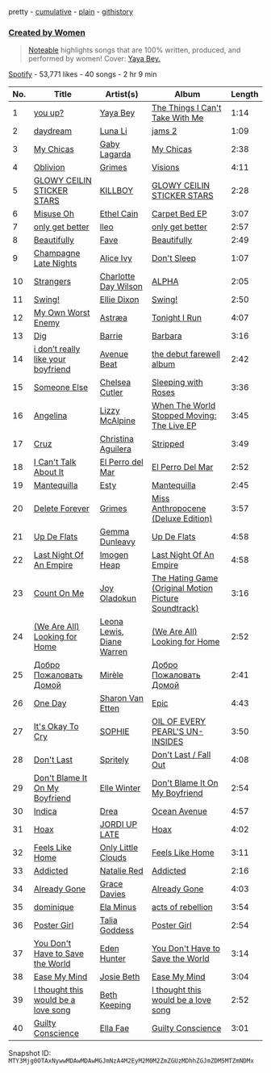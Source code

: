 pretty - [cumulative](/playlists/cumulative/37i9dQZF1DX7JO5vzoPTXR.md) - [plain](/playlists/plain/37i9dQZF1DX7JO5vzoPTXR) - [githistory](https://github.githistory.xyz/mackorone/spotify-playlist-archive/blob/main/playlists/plain/37i9dQZF1DX7JO5vzoPTXR)

### [Created by Women](https://open.spotify.com/playlist/37i9dQZF1DX7JO5vzoPTXR)

> <a href="http://noteable.spotify.com">Noteable</a> highlights songs that are 100% written, produced, and performed by women! Cover: <a href="https://open.spotify.com/artist/6tpaMMCs8X6o8j9H5OmWmT?si=plY\-6c4iRY\-EbVvV9p\_K6A&nd=1">Yaya Bey.</a>

[Spotify](https://open.spotify.com/user/spotify) - 53,771 likes - 40 songs - 2 hr 9 min

| No. | Title | Artist(s) | Album | Length |
|---|---|---|---|---|
| 1 | [you up?](https://open.spotify.com/track/4sDt091Uz1G7Nnq9xTRtMn) | [Yaya Bey](https://open.spotify.com/artist/6tpaMMCs8X6o8j9H5OmWmT) | [The Things I Can't Take With Me](https://open.spotify.com/album/3PSY4nGEzBEDmrb1UQL4iJ) | 1:14 |
| 2 | [daydream](https://open.spotify.com/track/1t0faf8iw1XbaJ0yznpPcB) | [Luna Li](https://open.spotify.com/artist/4ZAk3yVJdtf1CFnTiG08U3) | [jams 2](https://open.spotify.com/album/6uyX7aeHjV89017CRZ2CuU) | 1:09 |
| 3 | [My Chicas](https://open.spotify.com/track/2gYO1HYLtfwnDXJ8e6NKdj) | [Gaby Lagarda](https://open.spotify.com/artist/3LY0g4TIbn4eV95b9qEaiU) | [My Chicas](https://open.spotify.com/album/6Kb8Eq7GrSnez8muVqsBRL) | 2:38 |
| 4 | [Oblivion](https://open.spotify.com/track/3LGsgpx4TfxhXbr07OFKqs) | [Grimes](https://open.spotify.com/artist/053q0ukIDRgzwTr4vNSwab) | [Visions](https://open.spotify.com/album/3HED2IUaNSnbOe88a7ZdwM) | 4:11 |
| 5 | [GLOWY CEILIN STICKER STARS](https://open.spotify.com/track/7ea5UuYlBwxgUU7us4xV9T) | [KILLBOY](https://open.spotify.com/artist/3lPSkTq1kiSuxDcr996Nlm) | [GLOWY CEILIN STICKER STARS](https://open.spotify.com/album/6OWJtm9UdKS3al0OGOGrgx) | 2:28 |
| 6 | [Misuse Oh](https://open.spotify.com/track/4ceYoSkxbt9ALe5vTxBR3B) | [Ethel Cain](https://open.spotify.com/artist/0avMDS4HyoCEP6RqZJWpY2) | [Carpet Bed EP](https://open.spotify.com/album/4pX1lVZftqOyT77W2ePFym) | 3:07 |
| 7 | [only get better](https://open.spotify.com/track/41c5hdmAIetRBNONHHoxhu) | [lleo](https://open.spotify.com/artist/0zXY7bBZFvl0mNxPxzo1e4) | [only get better](https://open.spotify.com/album/4OduoQLdr9jXdD0mYxGRB5) | 2:57 |
| 8 | [Beautifully](https://open.spotify.com/track/7mFrwc86C3vZKobwpK0jdH) | [Fave](https://open.spotify.com/artist/4wAqlYtTaaHELEgyCh9KjG) | [Beautifully](https://open.spotify.com/album/2jE8QxForZdlDrQjazefhx) | 2:49 |
| 9 | [Champagne Late Nights](https://open.spotify.com/track/5MJylo1E7dkFCmID5Weipa) | [Alice Ivy](https://open.spotify.com/artist/5hJy2vZbK50JNuVK6pvVR2) | [Don't Sleep](https://open.spotify.com/album/71vXspFj2kT6IQn1IuNpEd) | 1:07 |
| 10 | [Strangers](https://open.spotify.com/track/7c592vVY2He0tFX1QnaWc3) | [Charlotte Day Wilson](https://open.spotify.com/artist/3GQboECxDT1xqPPWC30p7v) | [ALPHA](https://open.spotify.com/album/1BFl2k9tZL0Jm6ebJHGQ5K) | 2:05 |
| 11 | [Swing!](https://open.spotify.com/track/6As82n96RAwuoR9Y69N0EB) | [Ellie Dixon](https://open.spotify.com/artist/4mvJltDSlBawXCZhq6NAso) | [Swing!](https://open.spotify.com/album/3LrxGxVT1ScQcKHkPHjzuD) | 2:50 |
| 12 | [My Own Worst Enemy](https://open.spotify.com/track/6kptiV5h3pLpp3GjEPzQ40) | [Astræa](https://open.spotify.com/artist/799p2CSGw9GjO2X5pAB3ZH) | [Tonight I Run](https://open.spotify.com/album/5BxlgMTxZ8y9YsYiAw60DL) | 4:07 |
| 13 | [Dig](https://open.spotify.com/track/7jIpHFzpvSkhEE5HHSECLw) | [Barrie](https://open.spotify.com/artist/1pHO6SCEw9tuRx0IVMFL0g) | [Barbara](https://open.spotify.com/album/5eieb3BvJUgPIzE5VkdyWL) | 3:16 |
| 14 | [i don’t really like your boyfriend](https://open.spotify.com/track/6Mno4qL15YPuhDfqU7coIv) | [Avenue Beat](https://open.spotify.com/artist/1htYtUdXVMwR6HCSs821Lc) | [the debut farewell album](https://open.spotify.com/album/3iWRmRghXrGibQlzqNkbLQ) | 2:42 |
| 15 | [Someone Else](https://open.spotify.com/track/1dVUzWbOoataCjCuSetGwa) | [Chelsea Cutler](https://open.spotify.com/artist/5JMLG56F1X5mFmWNmS0iAp) | [Sleeping with Roses](https://open.spotify.com/album/1wgg1RCgP9dCaCKnnwpQOW) | 3:36 |
| 16 | [Angelina](https://open.spotify.com/track/7epHo3miOIJ3fYEPAdCAf9) | [Lizzy McAlpine](https://open.spotify.com/artist/1GmsPCcpKgF9OhlNXjOsbS) | [When The World Stopped Moving: The Live EP](https://open.spotify.com/album/5BCeqdaoRcRj9E1gxPLpLG) | 3:45 |
| 17 | [Cruz](https://open.spotify.com/track/0yDr111P0vlLbUPyCJWgu6) | [Christina Aguilera](https://open.spotify.com/artist/1l7ZsJRRS8wlW3WfJfPfNS) | [Stripped](https://open.spotify.com/album/2USigX9DhGuAini71XZEEK) | 3:49 |
| 18 | [I Can't Talk About It](https://open.spotify.com/track/3xmL1aYEm8De34tiWa4q7C) | [El Perro del Mar](https://open.spotify.com/artist/0bnwha8WPTU2sf4Q4P6vE0) | [El Perro Del Mar](https://open.spotify.com/album/77HrpUU7nSbNSKJVSbDvET) | 2:52 |
| 19 | [Mantequilla](https://open.spotify.com/track/41w5I0tYohtHkqpbNNWcpK) | [Esty](https://open.spotify.com/artist/5GRoRrY3Ug35hVuX3z5Rvq) | [Mantequilla](https://open.spotify.com/album/4NK445aqlt017jEkN9L5Vx) | 2:45 |
| 20 | [Delete Forever](https://open.spotify.com/track/71J2rawCGulCAyTMtNY3Ej) | [Grimes](https://open.spotify.com/artist/053q0ukIDRgzwTr4vNSwab) | [Miss Anthropocene \(Deluxe Edition\)](https://open.spotify.com/album/4zyqNfmTrnvUejh8M1IEh9) | 3:57 |
| 21 | [Up De Flats](https://open.spotify.com/track/1VZqn2CpJjkewNFpZj488S) | [Gemma Dunleavy](https://open.spotify.com/artist/4RdnMFmYii89p8VnyvPHKr) | [Up De Flats](https://open.spotify.com/album/0mCCeAdYsdD0M3aYUb3CHQ) | 4:58 |
| 22 | [Last Night Of An Empire](https://open.spotify.com/track/0ULCbBMNKC0NkJcmTeBRjq) | [Imogen Heap](https://open.spotify.com/artist/6Xb4ezwoAQC4516kI89nWz) | [Last Night Of An Empire](https://open.spotify.com/album/7vRGu3pworR7cPIa7Fg5lT) | 4:58 |
| 23 | [Count On Me](https://open.spotify.com/track/5VLhD6BQRgXAtKCqlS1hMJ) | [Joy Oladokun](https://open.spotify.com/artist/7rrTqtOUOwva4sgTx9C9F9) | [The Hating Game \(Original Motion Picture Soundtrack\)](https://open.spotify.com/album/46SxMCDnnCR3Qceso4Dga5) | 3:16 |
| 24 | [\(We Are All\) Looking for Home](https://open.spotify.com/track/3wBl37DTfhitJpXfCXDGJt) | [Leona Lewis](https://open.spotify.com/artist/5lKZWd6HiSCLfnDGrq9RAm), [Diane Warren](https://open.spotify.com/artist/3A2jfQOLgo5rV4GYFHbEA2) | [\(We Are All\) Looking for Home](https://open.spotify.com/album/5XKMXzwRFAtOsJk1ChPce6) | 2:52 |
| 25 | [Добро Пожаловать Домой](https://open.spotify.com/track/5jU5m2JIl5SKaYH8ctvTaM) | [Mirèle](https://open.spotify.com/artist/62Vu8AC36ARldmNIaJ7f7K) | [Добро Пожаловать Домой](https://open.spotify.com/album/7l6499ddjI6j2CPkrhjxbJ) | 2:41 |
| 26 | [One Day](https://open.spotify.com/track/5th3rj1nW25bm5iSLiK3i9) | [Sharon Van Etten](https://open.spotify.com/artist/2wJ4vsxWd7df7dRU4KcoDe) | [Epic](https://open.spotify.com/album/7mfSdEokzQjI5AxwrRauZv) | 4:43 |
| 27 | [It's Okay To Cry](https://open.spotify.com/track/7nKiLyUUSbNUwaoMBzBeQO) | [SOPHIE](https://open.spotify.com/artist/5a2w2tgpLwv26BYJf2qYwu) | [OIL OF EVERY PEARL'S UN\-INSIDES](https://open.spotify.com/album/4z3YbEkKWwiIMSJTWUQbTH) | 3:50 |
| 28 | [Don't Last](https://open.spotify.com/track/2XrA7Q2biyqC0OcVLg5Ipk) | [Spritely](https://open.spotify.com/artist/2n4ScI2wdD88BSMTt7ZwKf) | [Don't Last / Fall Out](https://open.spotify.com/album/2XfOwMxIeYqNhBzoHANiqa) | 4:08 |
| 29 | [Don't Blame It On My Boyfriend](https://open.spotify.com/track/3LDRHmtw1tSMtpnhDKRx91) | [Elle Winter](https://open.spotify.com/artist/7LkNpfFX2XpGAO0Amhtfhl) | [Don't Blame It On My Boyfriend](https://open.spotify.com/album/0wDnE9lEviiZt0xv1871U5) | 2:54 |
| 30 | [Indica](https://open.spotify.com/track/5GSjHH6Sx28gCHK8Z9QjgF) | [Drea](https://open.spotify.com/artist/5y8t1h8bv3Rpj4nRiGkgXz) | [Ocean Avenue](https://open.spotify.com/album/4ZalSBnw2dAE1WVs99U4k5) | 4:57 |
| 31 | [Hoax](https://open.spotify.com/track/62dLlWjRndXdRnNdHevtT9) | [JORDI UP LATE](https://open.spotify.com/artist/5OSJ6leUukUa7Fk1Xi5zqZ) | [Hoax](https://open.spotify.com/album/7cwUcgrNEvsDwc4jfY6HIR) | 4:02 |
| 32 | [Feels Like Home](https://open.spotify.com/track/7HSu0QjsrsnsjFInHP9cwv) | [Only Little Clouds](https://open.spotify.com/artist/609oUDC1ffDczoYZPdmnRl) | [Feels Like Home](https://open.spotify.com/album/4yIw3nMPBNQvZzLuMy9eMq) | 3:11 |
| 33 | [Addicted](https://open.spotify.com/track/0IgZmeYaezq5hZwODyCbWn) | [Natalie Red](https://open.spotify.com/artist/38EW5PoQXJSd0tRuhmMbFL) | [Addicted](https://open.spotify.com/album/4QMNdGmIIeDVGFlIVGmwuO) | 2:16 |
| 34 | [Already Gone](https://open.spotify.com/track/33PmKF61OpI4Ew81rmYJeY) | [Grace Davies](https://open.spotify.com/artist/55VbVrjmAWcvCknVFfPzvK) | [Already Gone](https://open.spotify.com/album/0ZmBFxWhu5FX0XmsRqAe2G) | 4:03 |
| 35 | [dominique](https://open.spotify.com/track/4RYeyNZ7ZlMJqVhoJTvMgp) | [Ela Minus](https://open.spotify.com/artist/4rdJkXHNrMgowlwUdQAg8T) | [acts of rebellion](https://open.spotify.com/album/6PhhsnbohAEOXBdqsURBeh) | 3:54 |
| 36 | [Poster Girl](https://open.spotify.com/track/5cbmKj0MMYHB7Z6VusQpWn) | [Talia Goddess](https://open.spotify.com/artist/4Otn2nALdNCTFUUExiskqw) | [Poster Girl](https://open.spotify.com/album/5YgXXwuwTim607qGUWXbph) | 2:54 |
| 37 | [You Don't Have to Save the World](https://open.spotify.com/track/4vcKQ5nPQvZQ54tcdFXtNC) | [Eden Hunter](https://open.spotify.com/artist/3gj3wnfr4hxEKKygT9r5IS) | [You Don't Have to Save the World](https://open.spotify.com/album/33d42DsDr3yX1lf6WrVP6I) | 3:14 |
| 38 | [Ease My Mind](https://open.spotify.com/track/1ed0Rw1gfRm52dWsGhJFpQ) | [Josie Beth](https://open.spotify.com/artist/0tx30QHS1hiavYhtFV2PQE) | [Ease My Mind](https://open.spotify.com/album/1cvSGyb6pfK5wyBrpQ0Moc) | 3:04 |
| 39 | [I thought this would be a love song](https://open.spotify.com/track/1fNeZaIvC7qqCjV9UUvCrY) | [Beth Keeping](https://open.spotify.com/artist/4Arf7HqBihxQlOs8wO49l5) | [I thought this would be a love song](https://open.spotify.com/album/0yIofW9DnqPQ55iFsZkqCC) | 2:52 |
| 40 | [Guilty Conscience](https://open.spotify.com/track/0w1VK63Lh4ZOAzO0rSc0Ni) | [Ella Fae](https://open.spotify.com/artist/78DwvCbaNtQoQTgXmz56jW) | [Guilty Conscience](https://open.spotify.com/album/0dJTCm2MgEOSzB9JPoGRA4) | 3:01 |

Snapshot ID: `MTY3Mjg0OTAxNywwMDAwMDAwMGJmNzA4M2EyM2M0M2ZmZGUzMDhhZGJmZDM5MTZmNDMx`
